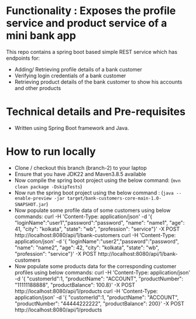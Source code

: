 # Functionality : Exposes the profile service and product service of a mini bank app
This repo contains a spring boot based simple REST service which has endpoints for:
- Adding/ Retrieving profile details of a bank customer
- Verifying login credentials of a bank customer
- Retrieving product details of the bank customer to show his accounts and other products


# Technical details and Pre-requisites
- Written using Spring Boot framework and Java.



# How to run locally
- Clone / checkout this branch (branch-2) to your laptop
- Ensure that you have JDK22 and Maven3.8.5 available
- Now compile the spring boot project using the below command:
  (`mvn clean package -DskipTests`)
- Now run the spring boot project using the below command :
  (`java --enable-preview -jar target/bank-customers-core-main-1.0-SNAPSHOT.jar`)
- Now populate some profile data of some customers using below commands:
curl -H 'Content-Type: application/json' -d '{ "loginName":"user1","password":"password", "name": "name1", "age": 41, "city": "kolkata", "state": "wb", "profession": "service"}' -X POST http://localhost:8080/api/1/bank-customers
curl -H 'Content-Type: application/json' -d '{ "loginName":"user2","password":"password", "name": "name2", "age": 42, "city": "kolkata", "state": "wb", "profession": "service"}' -X POST http://localhost:8080/api/1/bank-customers
- Now populate some products data for the corresponding customer profiles using below commands:
curl -H 'Content-Type: application/json' -d '{ "customerId":1, "productName": "ACCOUNT", "productNumber": "11111188888", "productBalance": 100.8}' -X POST http://localhost:8080/api/1/products
curl -H 'Content-Type: application/json' -d '{ "customerId":1, "productName": "ACCOUNT", "productNumber": "44444222222", "productBalance": 200}' -X POST http://localhost:8080/api/1/products
